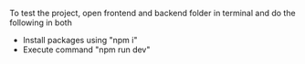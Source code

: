 To test the project, open frontend and backend folder in terminal and do the following in both
- Install packages using "npm i" 
- Execute command "npm run dev"